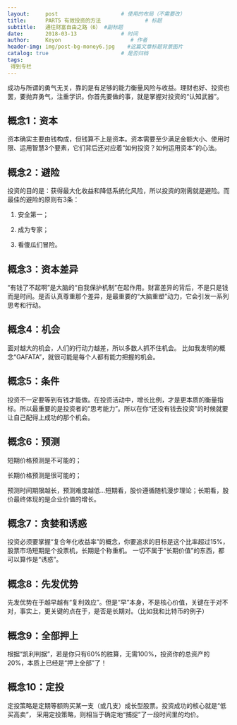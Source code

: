 ```yaml
---
layout:     post                    # 使用的布局（不需要改）
title:      PART5 有效投资的方法              # 标题 
subtitle:   通往财富自由之路（6） #副标题
date:       2018-03-13              # 时间
author:     Keyon                      # 作者
header-img: img/post-bg-money6.jpg    #这篇文章标题背景图片
catalog: true                       # 是否归档
tags:
 得到专栏
---
```


成功与所谓的勇气无关，靠的是有足够的能力衡量风险与收益。理财也好、投资也罢，要抛弃勇气，注重学识。你首先要做的事，就是掌握对投资的“认知武器”。

## 概念1：资本
资本确实主要由钱构成，但钱算不上是资本。资本需要至少满足金额大小、使用时限、运用智慧3个要素，它们背后还对应着“如何投资？如何运用资本”的心法。

## 概念2：避险
投资的目的是：获得最大化收益和降低系统化风险，所以投资的刚需就是避险。而最佳的避险的原则有3条：

1. 安全第一；

2. 成为专家；

3. 看傻瓜们冒险。

## 概念3：资本差异
“有钱了不起啊”是大脑的“自我保护机制”在起作用。财富差异的背后，不是只是钱而是时间。是否认真尊重那个差异，是最重要的“大脑重塑”动力，它会引发一系列思考和行动。

## 概念4：机会
面对越大的机会，人们的行动力越差，所以多数人抓不住机会。 比如我发明的概念“GAFATA”，就很可能是每个人都有能力把握的机会。

## 概念5：条件
投资不一定要等到有钱才能做。在投资活动中，增长比例，才是更本质的衡量指标。所以最重要的是投资者的“思考能力”。所以在你“还没有钱去投资”的时候就要让自己配得上成功的那个机会。

## 概念6：预测
短期价格预测是不可能的；

长期价格预测是很可能的；

预测时间期限越长，预测难度越低…短期看，股价遵循随机漫步理论；长期看，股价最终体现的是企业价值的增长。

## 概念7：贪婪和诱惑
投资必须要掌握“复合年化收益率”的概念，你要追求的目标是这个比率超过15%，股票市场短期是个投票机，长期是个称重机。 一切不属于“长期价值”的东西，都可以算作是“诱惑”。

## 概念8：先发优势
先发优势在于越早越有“复利效应”。但是“早”本身，不是核心价值，关键在于对不对，事实上，更关键的点在于，是否是长期对。（比如我和比特币的例子）

## 概念9：全部押上
根据“凯利判据”，若是你只有60%的胜算，无需100%，投资你的总资产的 20%，本质上已经是“押上全部”了！

## 概念10：定投
定投策略是定期等额购买某一支（或几支）成长型股票。投资成功的核心就是“低买高卖”， 采用定投策略，则相当于确定地“捕捉”了一段时间里的均价。